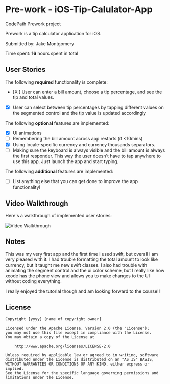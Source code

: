 # Pre-work - iOS-Tip-Calulator-App
CodePath Prework project

Prework is a tip calculator application for iOS.

Submitted by: Jake Montgomery

Time spent: **16** hours spent in total

## User Stories

The following **required** functionality is complete:

* [X ] User can enter a bill amount, choose a tip percentage, and see the tip and total values.
* [X] User can select between tip percentages by tapping different values on the segmented control and the tip value is updated accordingly

The following **optional** features are implemented:

* [X] UI animations
* [ ] Remembering the bill amount across app restarts (if <10mins)
* [X] Using locale-specific currency and currency thousands separators.
* [ ] Making sure the keyboard is always visible and the bill amount is always the first responder. This way the user doesn't have to tap anywhere to use this app. Just launch the app and start typing.

The following **additional** features are implemented:

- [ ] List anything else that you can get done to improve the app functionality!

## Video Walkthrough

Here's a walkthrough of implemented user stories:

<img src='https://i.imgur.com/tRRo65x.gif' title='Video Walkthrough' width='' alt='Video Walkthrough' />

## Notes

This was my very first app and the first time I used swift, but overall i am very pleased with it.  I had trouble formatting the total amount to look like currency, but it taught me new swift classes.  I also had trouble with animating the segment control and the ui color scheme, but I really like how xcode has the phone view and allows you to make changes to the UI without coding everything.

I really enjoyed the tutorial though and am looking forward to the course!!

## License

    Copyright [yyyy] [name of copyright owner]

    Licensed under the Apache License, Version 2.0 (the "License");
    you may not use this file except in compliance with the License.
    You may obtain a copy of the License at

        http://www.apache.org/licenses/LICENSE-2.0

    Unless required by applicable law or agreed to in writing, software
    distributed under the License is distributed on an "AS IS" BASIS,
    WITHOUT WARRANTIES OR CONDITIONS OF ANY KIND, either express or implied.
    See the License for the specific language governing permissions and
    limitations under the License.
